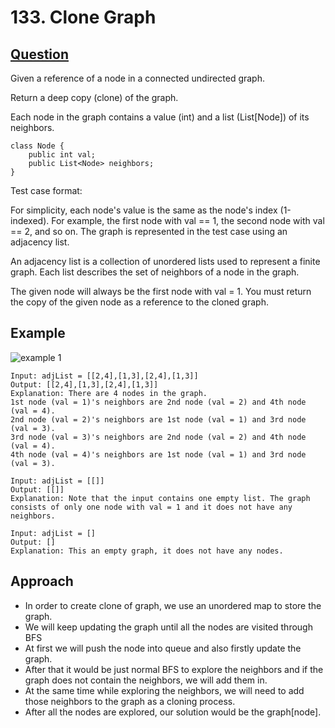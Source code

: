 # 133. Clone Graph

## [Question](https://leetcode.com/problems/clone-graph/)
Given a reference of a node in a connected undirected graph.

Return a deep copy (clone) of the graph.

Each node in the graph contains a value (int) and a list (List[Node]) of its neighbors.

```
class Node {
    public int val;
    public List<Node> neighbors;
}
```

Test case format:

For simplicity, each node's value is the same as the node's index (1-indexed). For example, the first node with val == 1, the second node with val == 2, and so on. The graph is represented in the test case using an adjacency list.

An adjacency list is a collection of unordered lists used to represent a finite graph. Each list describes the set of neighbors of a node in the graph.

The given node will always be the first node with val = 1. You must return the copy of the given node as a reference to the cloned graph.

## Example
![example 1](https://user-images.githubusercontent.com/68624247/158055744-ff94295d-cb2d-4584-b2a2-e5b6a3b245dd.png)

```
Input: adjList = [[2,4],[1,3],[2,4],[1,3]]
Output: [[2,4],[1,3],[2,4],[1,3]]
Explanation: There are 4 nodes in the graph.
1st node (val = 1)'s neighbors are 2nd node (val = 2) and 4th node (val = 4).
2nd node (val = 2)'s neighbors are 1st node (val = 1) and 3rd node (val = 3).
3rd node (val = 3)'s neighbors are 2nd node (val = 2) and 4th node (val = 4).
4th node (val = 4)'s neighbors are 1st node (val = 1) and 3rd node (val = 3).
```

```
Input: adjList = [[]]
Output: [[]]
Explanation: Note that the input contains one empty list. The graph consists of only one node with val = 1 and it does not have any neighbors.
```

```
Input: adjList = []
Output: []
Explanation: This an empty graph, it does not have any nodes.
```

## Approach
- In order to create clone of graph, we use an unordered map to store the graph.
- We will keep updating the graph until all the nodes are visited through BFS
- At first we will push the node into queue and also firstly update the graph.
- After that it would be just normal BFS to explore the neighbors and if the graph does not contain the neighbors, we will add them in.
- At the same time while exploring the neighbors, we will need to add those neighbors to the graph as a cloning process.
- After all the nodes are explored, our solution would be the graph[node].
